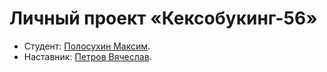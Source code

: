 # Личный проект «Кексобукинг-56»

- Студент: [Полосухин Максим](https://t.me/Maxim9886).
- Наставник: [Петров Вячеслав](https://htmlacademy.ru/profile/id2011595).

